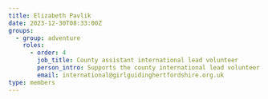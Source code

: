 ```yaml
---
title: Elizabeth Pavlik
date: 2023-12-30T08:33:00Z
groups:
  - group: adventure
    roles:
      - order: 4
        job_title: County assistant international lead volunteer
        person_intro: Supports the county international lead volunteer with promoting and organising international trips.
        email: international@girlguidinghertfordshire.org.uk
type: members
---
```

